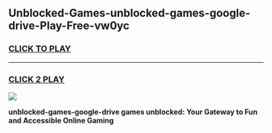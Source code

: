
## Unblocked-Games-unblocked-games-google-drive-Play-Free-vw0yc
<h3>
<a href="https://premium76.site?title=unblocked-games-google-drive&ref=18A1">CLICK TO PLAY</a></h3>
<hr>

<h3>
<a href="https://premium76.site?title=unblocked-games-google-drive&ref=18A1">CLICK 2 PLAY</a>
  
</h3>

<a href="https://premium76.site?title=unblocked-games-google-drive&ref=18A1"><img src="https://clearcache.store/games.png"></a>


**unblocked-games-google-drive games unblocked: Your Gateway to Fun and Accessible Online Gaming**

